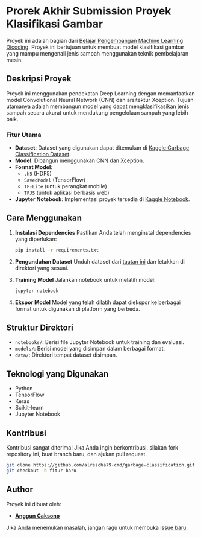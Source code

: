 # Prorek Akhir Submission Proyek Klasifikasi Gambar

Proyek ini adalah bagian dari [Belajar Pengembangan Machine Learning Dicoding](https://www.dicoding.com/academies/185/tutorials/37663). Proyek ini bertujuan untuk membuat model klasifikasi gambar yang mampu mengenali jenis sampah menggunakan teknik pembelajaran mesin.

## Deskripsi Proyek

Proyek ini menggunakan pendekatan Deep Learning dengan memanfaatkan model Convolutional Neural Network (CNN) dan arsitektur Xception. Tujuan utamanya adalah membangun model yang dapat mengklasifikasikan jenis sampah secara akurat untuk mendukung pengelolaan sampah yang lebih baik.

### Fitur Utama
- **Dataset**: Dataset yang digunakan dapat ditemukan di [Kaggle Garbage Classification Dataset](https://www.kaggle.com/datasets/mostafaabla/garbage-classification).
- **Model**: Dibangun menggunakan CNN dan Xception.
- **Format Model**:
  - `.h5` (HDF5)
  - `SavedModel` (TensorFlow)
  - `TF-Lite` (untuk perangkat mobile)
  - `TFJS` (untuk aplikasi berbasis web)
- **Jupyter Notebook**: Implementasi proyek tersedia di [Kaggle Notebook](https://www.kaggle.com/code/angguncaksono/submission-garbage-classification).

## Cara Menggunakan

1. **Instalasi Dependencies**
   Pastikan Anda telah menginstal dependencies yang diperlukan:
   ```bash
   pip install -r requirements.txt
   ```

2. **Pengunduhan Dataset**
   Unduh dataset dari [tautan ini](https://www.kaggle.com/datasets/mostafaabla/garbage-classification) dan letakkan di direktori yang sesuai.

3. **Training Model**
   Jalankan notebook untuk melatih model:
   ```bash
   jupyter notebook
   ```

4. **Ekspor Model**
   Model yang telah dilatih dapat diekspor ke berbagai format untuk digunakan di platform yang berbeda.

## Struktur Direktori

- `notebooks/`: Berisi file Jupyter Notebook untuk training dan evaluasi.
- `models/`: Berisi model yang disimpan dalam berbagai format.
- `data/`: Direktori tempat dataset disimpan.

## Teknologi yang Digunakan

- Python
- TensorFlow
- Keras
- Scikit-learn
- Jupyter Notebook

## Kontribusi

Kontribusi sangat diterima! Jika Anda ingin berkontribusi, silakan fork repository ini, buat branch baru, dan ajukan pull request.

```bash
git clone https://github.com/alrescha79-cmd/garbage-classification.git
git checkout -b fitur-baru
```

## Author

Proyek ini dibuat oleh:
- **[Anggun Caksono](https://www.github.com/alrescha79-cmd)**

Jika Anda menemukan masalah, jangan ragu untuk membuka [issue baru](https://github.com/alrescha79-cmd/garbage-classification/issues).
